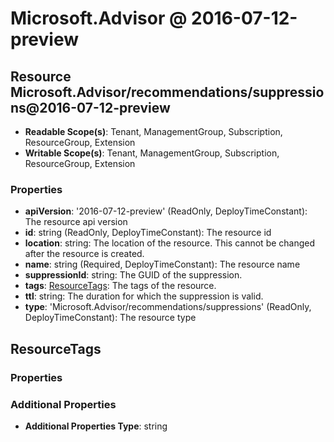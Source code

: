 # Microsoft.Advisor @ 2016-07-12-preview

## Resource Microsoft.Advisor/recommendations/suppressions@2016-07-12-preview
* **Readable Scope(s)**: Tenant, ManagementGroup, Subscription, ResourceGroup, Extension
* **Writable Scope(s)**: Tenant, ManagementGroup, Subscription, ResourceGroup, Extension
### Properties
* **apiVersion**: '2016-07-12-preview' (ReadOnly, DeployTimeConstant): The resource api version
* **id**: string (ReadOnly, DeployTimeConstant): The resource id
* **location**: string: The location of the resource. This cannot be changed after the resource is created.
* **name**: string (Required, DeployTimeConstant): The resource name
* **suppressionId**: string: The GUID of the suppression.
* **tags**: [ResourceTags](#resourcetags): The tags of the resource.
* **ttl**: string: The duration for which the suppression is valid.
* **type**: 'Microsoft.Advisor/recommendations/suppressions' (ReadOnly, DeployTimeConstant): The resource type

## ResourceTags
### Properties
### Additional Properties
* **Additional Properties Type**: string

